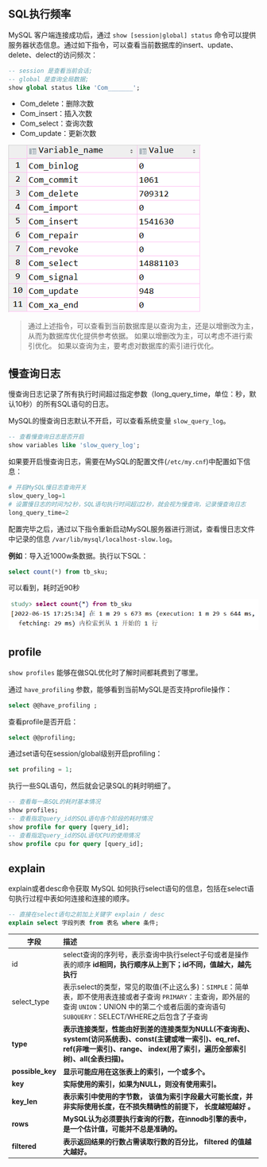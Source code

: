 
## SQL执行频率

MySQL 客户端连接成功后，通过 `show [session|global] status` 命令可以提供服务器状态信息。通过如下指令，可以查看当前数据库的insert、update、delete、delect的访问频次：

```sql
-- session 是查看当前会话;
-- global 是查询全局数据; 
show global status like 'Com_______';
```

* Com\_delete：删除次数
* Com\_insert：插入次数
* Com\_select：查询次数
* Com\_update：更新次数

![](assets/MySQL性能分析/a05c0f088b50a13e8359a82979b2dd5f_MD5.png)


> 通过上述指令，可以查看到当前数据库是以查询为主，还是以增删改为主，从而为数据库优化提供参考依据。 如果以增删改为主，可以考虑不进行索引优化。 如果以查询为主，要考虑对数据库的索引进行优化。



## 慢查询日志

慢查询日志记录了所有执行时间超过指定参数（long\_query\_time，单位：秒，默认10秒）的所有SQL语句的日志。

MySQL的慢查询日志默认不开启，可以查看系统变量 `slow_query_log`。

```sql
-- 查看慢查询日志是否开启
show variables like 'slow_query_log';
```

如果要开启慢查询日志，需要在MySQL的配置文件(`/etc/my.cnf`)中配置如下信息：

```powershell
# 开启MySQL慢日志查询开关
slow_query_log=1
# 设置慢日志的时间为2秒，SQL语句执行时间超过2秒，就会视为慢查询，记录慢查询日志
long_query_time=2
```

配置完毕之后，通过以下指令重新启动MySQL服务器进行测试，查看慢日志文件中记录的信息 `/var/lib/mysql/localhost-slow.log`。

**例如**：导入近1000w条数据。执行以下SQL：

```sql
select count(*) from tb_sku;
```

可以看到，耗时近90秒

![](assets/MySQL性能分析/c43aeacd998c517ea537e6442afb56fa_MD5.png)


## profile

`show profiles` 能够在做SQL优化时了解时间都耗费到了哪里。

通过 `have_profiling` 参数，能够看到当前MySQL是否支持profile操作：

```sql
select @@have_profiling ;
```


查看profile是否开启：

```sql
select @@profiling;
```


通过set语句在session/global级别开启profiling：

```sql
set profiling = 1;
```


执行一些SQL语句，然后就会记录SQL的耗时明细了。

```sql
-- 查看每一条SQL的耗时基本情况
show profiles;
-- 查看指定query_id的SQL语句各个阶段的耗时情况
show profile for query [query_id];
-- 查看指定query_id的SQL语句CPU的使用情况
show profile cpu for query [query_id];
```


## explain

explain或者desc命令获取 MySQL 如何执行select语句的信息，包括在select语句执行过程中表如何连接和连接的顺序。

```sql
-- 直接在select语句之前加上关键字 explain / desc
explain select 字段列表 from 表名 where 条件;
```


| **字段**          | **描述**                                                     |
| ----------------- |:------------------------------------------------------------ |
| id                | select查询的序列号，表示查询中执行select子句或者是操作表的顺序 **id相同，执行顺序从上到下；id不同，值越大，越先执行** |
| select\_type      | 表示select的类型，常见的取值(不止这么多)：`SIMPLE`：简单表，即不使用表连接或者子查询 `PRIMARY`：主查询，即外层的查询 `UNION`：UNION 中的第二个或者后面的查询语句 `SUBQUERY`：SELECT/WHERE之后包含了子查询 |
| **type**          | **表示连接类型，性能由好到差的连接类型为NULL(不查询表)、system(访问系统表)、const(主键或唯一索引)、eq\_ref、ref(非唯一索引)、range、 index(用了索引，遍历全部索引树)、all(全表扫描)。** |
| **possible\_key** | **显示可能应用在这张表上的索引，一个或多个。**               |
| **key**           | **实际使用的索引，如果为NULL，则没有使用索引。**             |
| **key\_len**      | **表示索引中使用的字节数， 该值为索引字段最大可能长度，并非实际使用长度，在不损失精确性的前提下， 长度越短越好 。** |
| **rows**          | **MySQL认为必须要执行查询的行数，在innodb引擎的表中，是一个估计值，可能并不总是准确的。** |
| **filtered**      | **表示返回结果的行数占需读取行数的百分比， filtered 的值越大越好。** |


